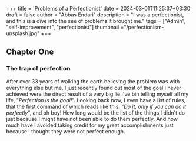 +++
title = 'Problems of a Perfectionist'
date = 2024-03-01T11:25:37+03:30
draft = false
author = "Abbas Endari"
description = "I was a perfectionist, and this is a dive into the see of problems it brought me."
tags = ["Admin", "self-improvement", "perfectionist"]
thumbnail ="/perfectionism-unsplash.jpg"
+++

## Chapter One

### The trap of perfection

After over 33 years of walking the earth believing the problem was with everything else but me, I just recently found out most of the goal I never achieved were the direct result of a very big lie I've bin telling myself all my life, "_Perfection is the goal!_".
Looking back now, I even have a list of rules, that the first command of which reads like this: "_Do it, only if you can do it perfectly_", and oh boy! How long would be the list of the things I didn't do just because I might have not been able to do them perfectly. And how much have I avoided taking credit for my great accomplishments just because I thought they were not perfect enough.
